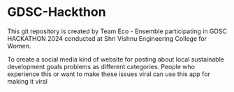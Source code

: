 # GDSC-Hackthon
This git repository is created by Team Eco - Ensemble participating in GDSC HACKATHON 2024 conducted at Shri Vishnu Engineering College for Women.

To create a social media kind of website for posting about local sustainable development goals problems as different categories. People who experience this or want to make these issues viral can use this app for making it viral
